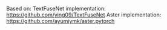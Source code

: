 Based on:
TextFuseNet implementation: https://github.com/ying09/TextFuseNet
Aster implementation: https://github.com/ayumiymk/aster.pytorch
